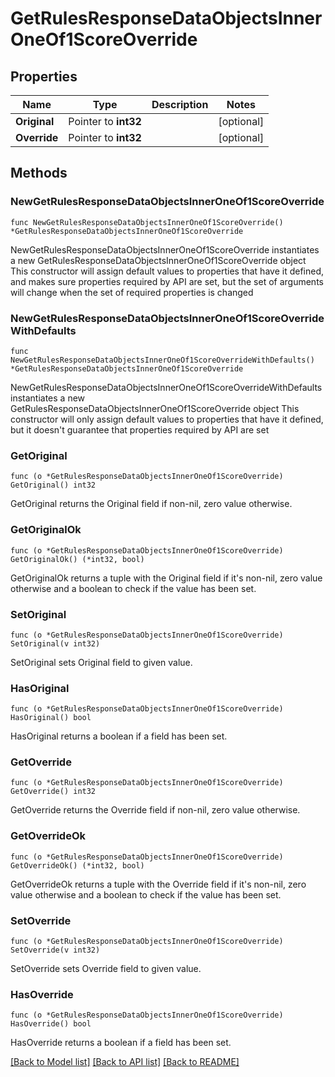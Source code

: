 # GetRulesResponseDataObjectsInnerOneOf1ScoreOverride

## Properties

Name | Type | Description | Notes
------------ | ------------- | ------------- | -------------
**Original** | Pointer to **int32** |  | [optional] 
**Override** | Pointer to **int32** |  | [optional] 

## Methods

### NewGetRulesResponseDataObjectsInnerOneOf1ScoreOverride

`func NewGetRulesResponseDataObjectsInnerOneOf1ScoreOverride() *GetRulesResponseDataObjectsInnerOneOf1ScoreOverride`

NewGetRulesResponseDataObjectsInnerOneOf1ScoreOverride instantiates a new GetRulesResponseDataObjectsInnerOneOf1ScoreOverride object
This constructor will assign default values to properties that have it defined,
and makes sure properties required by API are set, but the set of arguments
will change when the set of required properties is changed

### NewGetRulesResponseDataObjectsInnerOneOf1ScoreOverrideWithDefaults

`func NewGetRulesResponseDataObjectsInnerOneOf1ScoreOverrideWithDefaults() *GetRulesResponseDataObjectsInnerOneOf1ScoreOverride`

NewGetRulesResponseDataObjectsInnerOneOf1ScoreOverrideWithDefaults instantiates a new GetRulesResponseDataObjectsInnerOneOf1ScoreOverride object
This constructor will only assign default values to properties that have it defined,
but it doesn't guarantee that properties required by API are set

### GetOriginal

`func (o *GetRulesResponseDataObjectsInnerOneOf1ScoreOverride) GetOriginal() int32`

GetOriginal returns the Original field if non-nil, zero value otherwise.

### GetOriginalOk

`func (o *GetRulesResponseDataObjectsInnerOneOf1ScoreOverride) GetOriginalOk() (*int32, bool)`

GetOriginalOk returns a tuple with the Original field if it's non-nil, zero value otherwise
and a boolean to check if the value has been set.

### SetOriginal

`func (o *GetRulesResponseDataObjectsInnerOneOf1ScoreOverride) SetOriginal(v int32)`

SetOriginal sets Original field to given value.

### HasOriginal

`func (o *GetRulesResponseDataObjectsInnerOneOf1ScoreOverride) HasOriginal() bool`

HasOriginal returns a boolean if a field has been set.

### GetOverride

`func (o *GetRulesResponseDataObjectsInnerOneOf1ScoreOverride) GetOverride() int32`

GetOverride returns the Override field if non-nil, zero value otherwise.

### GetOverrideOk

`func (o *GetRulesResponseDataObjectsInnerOneOf1ScoreOverride) GetOverrideOk() (*int32, bool)`

GetOverrideOk returns a tuple with the Override field if it's non-nil, zero value otherwise
and a boolean to check if the value has been set.

### SetOverride

`func (o *GetRulesResponseDataObjectsInnerOneOf1ScoreOverride) SetOverride(v int32)`

SetOverride sets Override field to given value.

### HasOverride

`func (o *GetRulesResponseDataObjectsInnerOneOf1ScoreOverride) HasOverride() bool`

HasOverride returns a boolean if a field has been set.


[[Back to Model list]](../README.md#documentation-for-models) [[Back to API list]](../README.md#documentation-for-api-endpoints) [[Back to README]](../README.md)


